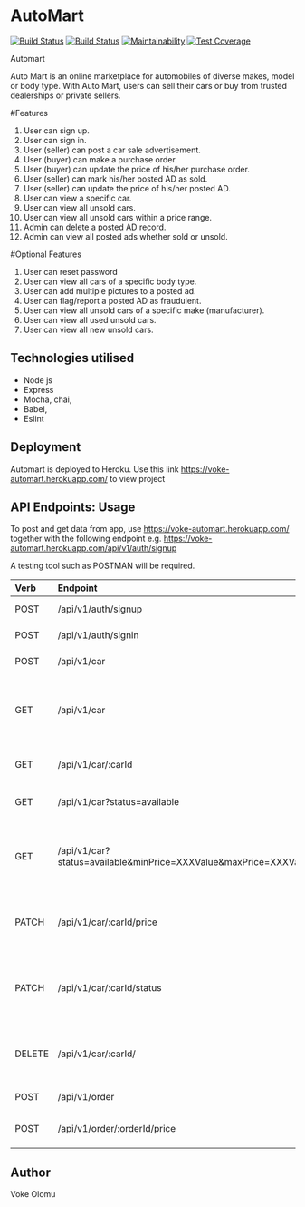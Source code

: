 

# AutoMart

[![Build Status](https://travis-ci.org/voke1/Automart.svg?branch=develop)](https://travis-ci.org/voke1/Automart)   [![Build Status](https://travis-ci.org/voke1/Automart.svg?branch=develop)](https://travis-ci.org/voke1/Automart)     [![Maintainability](https://api.codeclimate.com/v1/badges/a99a88d28ad37a79dbf6/maintainability)](https://codeclimate.com/github/codeclimate/codeclimate/maintainability)   [![Test Coverage](https://api.codeclimate.com/v1/badges/a99a88d28ad37a79dbf6/test_coverage)](https://codeclimate.com/github/codeclimate/codeclimate/test_coverage)

Automart

Auto Mart is an online marketplace for automobiles of diverse makes, model or body type. With
Auto Mart, users can sell their cars or buy from trusted dealerships or private sellers.


 #Features

1. User can sign up.
2. User can sign in.
3. User (seller) can post a car sale advertisement.
4. User (buyer) can make a purchase order.
5. User (buyer) can update the price of his/her purchase order.
6. User (seller) can mark his/her posted AD as sold.
7. User (seller) can update the price of his/her posted AD.
8. User can view a specific car.
9. User can view all unsold cars.
10. User can view all unsold cars within a price range.
11. Admin can delete a posted AD record.
12. Admin can view all posted ads whether sold or unsold.


#Optional Features

 1. User can reset password
 2. User can view all cars of a specific body type.
 3. User can add multiple pictures to a posted ad.
 4. User can flag/report a posted AD as fraudulent.
 5. User can view all unsold cars of a specific make (manufacturer).
 6. User can view all used unsold cars.
 7. User can view all new unsold cars.


 
## Technologies utilised

- Node js
- Express
- Mocha, chai, 
- Babel, 
- Eslint


## Deployment
Automart is deployed to Heroku. Use this link https://voke-automart.herokuapp.com/ to view project


## API Endpoints: Usage

To post and get data from app, use https://voke-automart.herokuapp.com/ together with the following
endpoint e.g. https://voke-automart.herokuapp.com/api/v1/auth/signup

A testing tool such as POSTMAN will be required.


| Verb     | Endpoint                                                           | Action
| :------- | :---------------------------------------------------------------   | :---------------------------------------------
| POST     | /api/v1/auth/signup                                                | Create a user
| POST     | /api/v1/auth/signin                                                | Sign a user in
| POST     | /api/v1/car                                                        | Create a car AD
| GET      | /api/v1/car                                                        | View all posted ADs whether sold or available
| GET      | /api/v1/car/:carId                                                  | View a specific car AD
| GET      | /api/v1/car?status=available                                       | View all unsold cars
| GET      | /api/v1/car?status=available&minPrice=XXXValue&maxPrice=XXXValue | View all unsold cars within a price range
| PATCH    | /api/v1/car/:carId/price                                            | Update a specific car AD price
| PATCH    | /api/v1/car/:carId/status                                           | Update a specific car AD status (sold)
| DELETE   | /api/v1/car/:carId/                                                 | Delete a specific car AD (only Admin)
| POST     | /api/v1/order                                                      | Create an order
| POST     | /api/v1/order/:orderId/price                                          | Update price of an order



## Author

Voke Olomu
